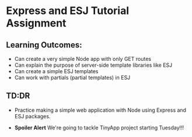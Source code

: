 # Express and ESJ Tutorial Assignment

## Learning Outcomes:

  * Can create a very simple Node app with only GET routes
  * Can explain the purpose of server-side template libraries like ESJ
  * Can create a simple ESJ templates
  * Can work with partials (partial templates) in ESJ

## TD:DR

  * Practice making a simple web application with Node using Express and ESJ packages.

  * **Spoiler Alert** We're going to tackle TinyApp project starting Tuesday!!!